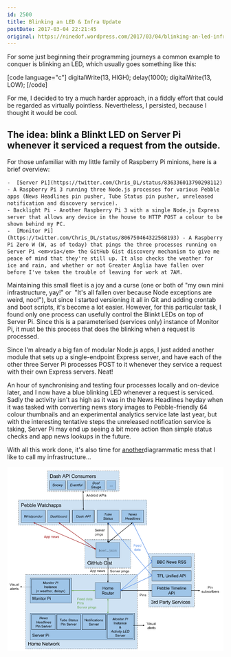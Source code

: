 ```yaml
---
id: 2500
title: Blinking an LED & Infra Update
postDate: 2017-03-04 22:21:45
original: https://ninedof.wordpress.com/2017/03/04/blinking-an-led-infra-update/
---
```


For some just beginning their programming journeys a common example to conquer is blinking an LED, which usually goes something like this:

[code language="c"]
digitalWrite(13, HIGH);
delay(1000);
digitalWrite(13, LOW);
[/code]

For me, I decided to try a much harder approach, in a fiddly effort that could be regarded as virtually pointless. Nevertheless, I persisted, because I thought it would be cool.

## The idea: blink a Blinkt LED on Server Pi whenever it serviced a request from the outside.

For those unfamiliar with my little family of Raspberry Pi minions, here is a brief overview:


 	-  [Server Pi](https://twitter.com/Chris_DL/status/836336013790298112) - A Raspberry Pi 3 running three Node.js processes for various Pebble apps (News Headlines pin pusher, Tube Status pin pusher, unreleased notification and discovery service).
 	- Backlight Pi - Another Raspberry Pi 3 with a single Node.js Express server that allows any device in the house to HTTP POST a colour to be shown behind my PC.
 	-  [Monitor Pi](https://twitter.com/Chris_DL/status/806750464322568193) - A Raspberry Pi Zero W (W, as of today) that pings the three processes running on Server Pi <em>via</em> the GitHub Gist discovery mechanism to give me peace of mind that they're still up. It also checks the weather for ice and rain, and whether or not Greater Anglia have fallen over before I've taken the trouble of leaving for work at 7AM.


Maintaining this small fleet is a joy and a curse (one or both of "my own mini infrastructure, yay!" or  "It's all fallen over because Node exceptions are weird, noo!"), but since I started versioning it all in Git and adding crontab and boot scripts, it's become a lot easier. However, for this particular task, I found only one process can usefully control the Blinkt LEDs on top of Server Pi. Since this is a parameterised (services only) instance of Monitor Pi, it must be this process that does the blinking when a request is processed.

Since I'm already a big fan of modular Node.js apps, I just added another module that sets up a single-endpoint Express server, and have each of the other three Server Pi processes POST to it whenever they service a request with their own Express servers. Neat!

An hour of synchronising and testing four processes locally and on-device later, and I now have a blue blinking LED whenever a request is serviced. Sadly the activity isn't as high as it was in the News Headlines heyday when it was tasked with converting news story images to Pebble-friendly 64 colour thumbnails and an experimental analytics service late last year, but with the interesting tentative steps the unreleased notification service is taking, Server Pi may end up seeing a bit more action than simple status checks and app news lookups in the future.

With all this work done, it's also time for  [another](https://ninedof.wordpress.com/2016/12/03/map-of-pebble-services-architecture/)diagrammatic mess that I like to call my infrastructure...

![](/assets/media/2017/03/services-architecture-march-20173.png)
